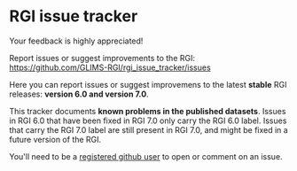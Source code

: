 # RGI issue tracker

Your feedback is highly appreciated!

Report issues or suggest improvements to the RGI: https://github.com/GLIMS-RGI/rgi_issue_tracker/issues 

Here you can report issues or suggest improvemens to the latest **stable** RGI releases: **version 6.0 and version 7.0**.

This tracker documents **known problems in the published datasets**. Issues in RGI 6.0 that have been fixed in 
RGI 7.0 only carry the RGI 6.0 label. Issues that carry the RGI 7.0 label are still present in RGI 7.0, and 
might be fixed in a future version of the RGI.

You'll need to be a [registered github user](https://github.com) to open or comment on an issue.
